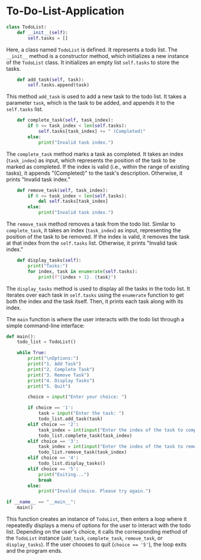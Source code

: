 # To-Do-List-Application

```python
class TodoList:
    def __init__(self):
        self.tasks = []
```
Here, a class named `TodoList` is defined. It represents a todo list. The `__init__` method is a constructor method, which initializes a new instance of the `TodoList` class. It initializes an empty list `self.tasks` to store the tasks.

```python
    def add_task(self, task):
        self.tasks.append(task)
```
This method `add_task` is used to add a new task to the todo list. It takes a parameter `task`, which is the task to be added, and appends it to the `self.tasks` list.

```python
    def complete_task(self, task_index):
        if 0 <= task_index < len(self.tasks):
            self.tasks[task_index] += " (Completed)"
        else:
            print("Invalid task index.")
```
The `complete_task` method marks a task as completed. It takes an index (`task_index`) as input, which represents the position of the task to be marked as completed. If the index is valid (i.e., within the range of existing tasks), it appends "(Completed)" to the task's description. Otherwise, it prints "Invalid task index."

```python
    def remove_task(self, task_index):
        if 0 <= task_index < len(self.tasks):
            del self.tasks[task_index]
        else:
            print("Invalid task index.")
```
The `remove_task` method removes a task from the todo list. Similar to `complete_task`, it takes an index (`task_index`) as input, representing the position of the task to be removed. If the index is valid, it removes the task at that index from the `self.tasks` list. Otherwise, it prints "Invalid task index."

```python
    def display_tasks(self):
        print("Tasks:")
        for index, task in enumerate(self.tasks):
            print(f"{index + 1}. {task}")
```
The `display_tasks` method is used to display all the tasks in the todo list. It iterates over each task in `self.tasks` using the `enumerate` function to get both the index and the task itself. Then, it prints each task along with its index.

The `main` function is where the user interacts with the todo list through a simple command-line interface:

```python
def main():
    todo_list = TodoList()

    while True:
        print("\nOptions:")
        print("1. Add Task")
        print("2. Complete Task")
        print("3. Remove Task")
        print("4. Display Tasks")
        print("5. Quit")

        choice = input("Enter your choice: ")

        if choice == '1':
            task = input("Enter the task: ")
            todo_list.add_task(task)
        elif choice == '2':
            task_index = int(input("Enter the index of the task to complete: ")) - 1
            todo_list.complete_task(task_index)
        elif choice == '3':
            task_index = int(input("Enter the index of the task to remove: ")) - 1
            todo_list.remove_task(task_index)
        elif choice == '4':
            todo_list.display_tasks()
        elif choice == '5':
            print("Exiting...")
            break
        else:
            print("Invalid choice. Please try again.")

if __name__ == "__main__":
    main()
```
This function creates an instance of `TodoList`, then enters a loop where it repeatedly displays a menu of options for the user to interact with the todo list. Depending on the user's choice, it calls the corresponding method of the `TodoList` instance (`add_task`, `complete_task`, `remove_task`, or `display_tasks`). If the user chooses to quit (`choice == '5'`), the loop exits and the program ends.
